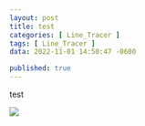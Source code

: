 ```yaml
---
layout: post
title: test
categories: [ Line_Tracer ]
tags: [ Line_Tracer ]
data: 2022-11-01 14:50:47 -0600

published: true
---
```


test

![](../images/jekyll-logo.png)